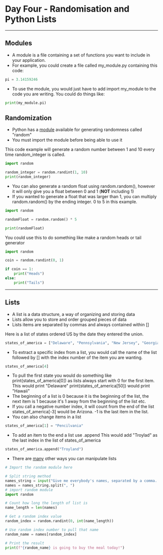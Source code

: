 # Day Four - Randomisation and Python Lists

---
## Modules
- A module is a file containing a set of functions you want to include in your application.
- For example, you could create a file called my_module.py containing this code:
```python
pi = 3.14159246
```
- To use the module, you would just have to add import my_module to the code you are writing. You could do things like:
```python
print(my_module.pi)
```

## Randomization

- Python has a [module](https://www.askpython.com/python-modules/python-random-module-generate-random-numbers-sequences) available for generating randomness called "random"
- You must import the module before being able to use it

This code example will generate a random number between 1 and 10 every time random_integer is called.
```python
import random

random_integer = random.randint(1, 10)
print(random_integer)
```
- You can also generate a random float using random.random(), however it will only give you a float between 0 and 1 (**NOT** including 1)
- If you wanted to generate a float that was larger than 1, you can multiply random.random() by the ending integer. 0 to 5 in this example.
```python
import random

randomFloat = random.random() * 5

print(randomFloat)
```
You could use this to do something like make a random heads or tail generator
```python
import random

coin = random.randint(0, 1)

if coin == 1:
    print("Heads")
else:
    print("Tails")
```

---

## Lists
- A list is a data structure, a way of organizing and storing data
- Lists allow you to store and order grouped pieces of data
- Lists items are separated by commas and always contained within []

Here is a list of states ordered US by the date they entered the union.
```python
states_of_america = ["Delaware", "Pennsylvania", "New Jersey", "Georgia", "Connecticut", "Massachusetts", "Maryland", "South Carolina", "New Hampshire", "Virginia", "New York", "North Carolina", "Rhode Island", "Vermont", "Kentucky", "Tennessee", "Ohio", "Louisiana", "Indiana", "Mississippi", "Illinois", "Alabama", "Maine", "Missouri", "Arkansas", "Michigan", "Florida", "Texas", "Iowa", "Wisconsin", "California", "Minnesota", "Oregon", "Kansas", "West Virginia", "Nevada", "Nebraska", "Colorado", "North Dakota", "South Dakota", "Montana", "Washington", "Idaho", "Wyoming", "Utah", "Oklahoma", "New Mexico", "Arizona", "Alaska", "Hawaii"]
```
- To extract a specific index from a list, you would call the name of the list followed by [] with the index number of the item you are wanting. 
```python
states_of_america[4]
```
-  To pull the first state you would do something like print(states_of_america[0]) as lists always start with 0 for the first item. This would print "Delaware" print(states_of_america[50]) would print "Hawaii"
- The beginning of a list is 0 because it is the beginning of the list, the next item is 1 because it's 1 away from the beginning of the list etc.
- If you call a negative number index, it will count from the end of the list states_of_america[-3] would be Arizona. -1 is the last item in the list.
- You can also change items in a list
```python
states_of_america[1] = "Pencilvania"
```
- To add an item to the end a list use .append
This would add "Troylad" as the last index in the list of states_of_america
```python
states_of_america.append("Troyland")
```
- There are [many](https://docs.python.org/3/tutorial/datastructures.html) other ways you can manipulate lists

```python
# Import the random module here

# Split string method
names_string = input("Give me everybody's names, separated by a comma. ")
names = names_string.split(", ")
# import random module
import random

# Count how long the length of list is
name_length = len(names)

# Get a random index value
random_index = random.randint(0, int(name_length))

# Use random index number to pull that name
random_name = names[random_index]

# Print the result
print(f"{random_name} is going to buy the meal today!")
```
